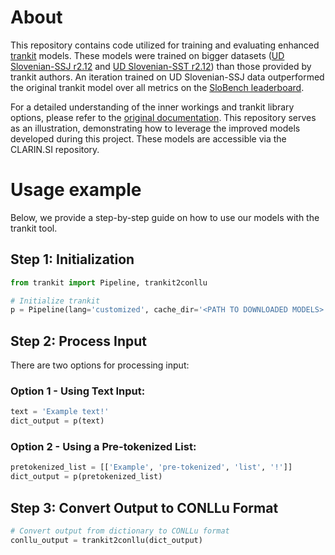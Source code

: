 # About
This repository contains code utilized for training and evaluating enhanced [trankit](https://github.com/nlp-uoregon/trankit) models. These models were trained on bigger datasets ([UD Slovenian-SSJ r2.12](https://github.com/UniversalDependencies/UD_Slovenian-SSJ/tree/86f832a8a0663d908fdaf5cded8c0567508fd7c0) and [UD Slovenian-SST r2.12](https://github.com/UniversalDependencies/UD_Slovenian-SST/tree/9d67eb90ae9aa6f37a7097d03d9e8864996c0609)) than those provided by trankit authors. An iteration trained on UD Slovenian-SSJ data outperformed the original trankit model over all metrics on the [SloBench leaderboard](https://slobench.cjvt.si/leaderboard/view/11).

For a detailed understanding of the inner workings and trankit library options, please refer to the [original documentation](https://github.com/nlp-uoregon/trankit). This repository serves as an illustration, demonstrating how to leverage the improved models developed during this project. These models are accessible via the CLARIN.SI repository.

# Usage example
Below, we provide a step-by-step guide on how to use our models with the trankit tool.

## Step 1: Initialization
```python
from trankit import Pipeline, trankit2conllu

# Initialize trankit
p = Pipeline(lang='customized', cache_dir='<PATH TO DOWNLOADED MODELS>', embedding='xlm-roberta-large')
```

## Step 2: Process Input
There are two options for processing input:

### Option 1 - Using Text Input:
```python
text = 'Example text!'
dict_output = p(text)
```

### Option 2 - Using a Pre-tokenized List:
```python
pretokenized_list = [['Example', 'pre-tokenized', 'list', '!']]
dict_output = p(pretokenized_list)
```

## Step 3: Convert Output to CONLLu Format
```python
# Convert output from dictionary to CONLLu format
conllu_output = trankit2conllu(dict_output)
```